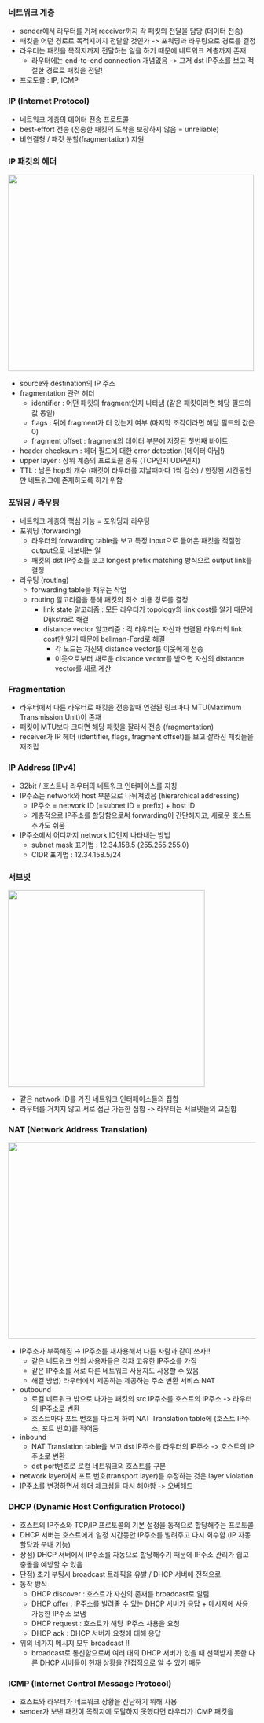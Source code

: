 ### 네트워크 계층
- sender에서 라우터를 거쳐 receiver까지 각 패킷의 전달을 담당 (데이터 전송)
- 패킷을 어떤 경로로 목적지까지 전달할 것인가 -> 포워딩과 라우팅으로 경로를 결정
- 라우터는 패킷을 목적지까지 전달하는 일을 하기 때문에 네트워크 계층까지 존재
  - 라우터에는 end-to-end connection 개념없음 -> 그저 dst IP주소를 보고 적절한 경로로 패킷을 전달!
- 프로토콜 : IP, ICMP

### IP (Internet Protocol)
- 네트워크 계층의 데이터 전송 프로토콜 
- best-effort 전송 (전송한 패킷의 도착을 보장하지 않음 = unreliable)
- 비연결형 / 패킷 분할(fragmentation) 지원

### IP 패킷의 헤더
<img src="https://user-images.githubusercontent.com/49056225/115352218-1320b400-a1f2-11eb-816c-971748caabd4.png" width="500" height="400"><br>
- source와 destination의 IP 주소
- fragmentation 관련 헤더
    - identifier : 어떤 패킷의 fragment인지 나타냄 (같은 패킷이라면 해당 필드의 값 동일)
    - flags : 뒤에 fragment가 더 있는지 여부 (마지막 조각이라면 해당 필드의 값은 0)
    - fragment offset : fragment의 데이터 부분에 저장된 첫번째 바이트
- header checksum : 헤더 필드에 대한 error detection (데이터 아님!)
- upper layer : 상위 계층의 프로토콜 종류 (TCP인지 UDP인지)
- TTL : 남은 hop의 개수 (패킷이 라우터를 지날때마다 1씩 감소) / 한정된 시간동안만 네트워크에 존재하도록 하기 위함

### 포워딩 / 라우팅
- 네트워크 계층의 핵심 기능 = 포워딩과 라우팅
- 포워딩 (forwarding)
  - 라우터의 forwarding table을 보고 특정 input으로 들어온 패킷을 적절한 output으로 내보내는 일
  - 패킷의 dst IP주소를 보고 longest prefix matching 방식으로 output link를 결정
- 라우팅 (routing)
  - forwarding table을 채우는 작업
  - routing 알고리즘을 통해 패킷의 최소 비용 경로를 결정
    - link state 알고리즘 : 모든 라우터가 topology와 link cost를 알기 때문에 Dijkstra로 해결
    - distance vector 알고리즘 : 각 라우터는 자신과 연결된 라우터의 link cost만 알기 때문에 bellman-Ford로 해결
      - 각 노드는 자신의 distance vector를 이웃에게 전송
      - 이웃으로부터 새로운 distance vector를 받으면 자신의 distance vector를 새로 계산

### Fragmentation
- 라우터에서 다른 라우터로 패킷을 전송할때 연결된 링크마다 MTU(Maximum Transmission Unit)이 존재
- 패킷이 MTU보다 크다면 해당 패킷을 잘라서 전송 (fragmentation)
- receiver가 IP 헤더 (identifier, flags, fragment offset)를 보고 잘라진 패킷들을 재조립
  
### IP Address (IPv4)
- 32bit / 호스트나 라우터의 네트워크 인터페이스를 지칭
- IP주소는 network와 host 부분으로 나눠져있음 (hierarchical addressing)
  - IP주소 = network ID (=subnet ID = prefix) + host ID
  - 계층적으로 IP주소를 할당함으로써 forwarding이 간단해지고, 새로운 호스트 추가도 쉬움
- IP주소에서 어디까지 network ID인지 나타내는 방법
  - subnet mask 표기법 : 12.34.158.5 (255.255.255.0)
  - CIDR 표기법 : 12.34.158.5/24
  
### 서브넷
<img src="https://user-images.githubusercontent.com/49056225/115199843-92e54a80-a12e-11eb-9e27-faa4b86eb86b.png" width="400" height="400"><br>
- 같은 network ID를 가진 네트워크 인터페이스들의 집합
- 라우터를 거치지 않고 서로 접근 가능한 집합 -> 라우터는 서브넷들의 교집합

### NAT (Network Address Translation)
<img src="https://user-images.githubusercontent.com/49056225/115200711-78f83780-a12f-11eb-8224-a23183f159e3.png" width="600" height="400"><br>
- IP주소가 부족해짐 → IP주소를 재사용해서 다른 사람과 같이 쓰자!!
  - 같은 네트워크 안의 사용자들은 각자 고유한 IP주소를 가짐
  - 같은 IP주소를 서로 다른 네트워크 사용자도 사용할 수 있음
  - 해결 방법) 라우터에서 제공하는 제공하는 주소 변환 서비스 NAT
- outbound
  - 로컬 네트워크 밖으로 나가는 패킷의 src IP주소를 호스트의 IP주소 -> 라우터의 IP주소로 변환
  - 호스트마다 포트 번호를 다르게 하여 NAT Translation table에 (호스트 IP주소, 포트 번호)를 적어둠
- inbound
  - NAT Translation table을 보고 dst IP주소를 라우터의 IP주소 -> 호스트의 IP주소로 변환
  - dst port번호로 로컬 네트워크의 호스트를 구분
- network layer에서 포트 번호(transport layer)를 수정하는 것은 layer violation
- IP주소를 변경하면서 헤더 체크섬을 다시 해야함 -> 오버헤드

### DHCP (Dynamic Host Configuration Protocol)
- 호스트의 IP주소와 TCP/IP 프로토콜의 기본 설정을 동적으로 할당해주는 프로토콜
- DHCP 서버는 호스트에게 일정 시간동안 IP주소를 빌려주고 다시 회수함 (IP 자동 할당과 분배 기능)
- 장점) DHCP 서버에서 IP주소를 자동으로 할당해주기 때문에 IP주소 관리가 쉽고 충돌을 예방할 수 있음
- 단점) 초기 부팅시 broadcast 트래픽을 유발 / DHCP 서버에 전적으로 
- 동작 방식
  - DHCP discover : 호스트가 자신의 존재를 broadcast로 알림
  - DHCP offer : IP주소를 빌려줄 수 있는 DHCP 서버가 응답 + 메시지에 사용 가능한 IP주소 보냄
  - DHCP request : 호스트가 해당 IP주소 사용을 요청
  - DHCP ack : DHCP 서버가 요청에 대해 응답
- 위의 네가지 메시지 모두 broadcast !!
  - broadcast로 통신함으로써 여러 대의 DHCP 서버가 있을 때 선택받지 못한 다른 DHCP 서버들이 현재 상황을 간접적으로 알 수 있기 때문

### ICMP (Internet Control Message Protocol)
- 호스트와 라우터가 네트워크 상황을 진단하기 위해 사용
- sender가 보낸 패킷이 목적지에 도달하지 못했다면 라우터가 ICMP 패킷을 
